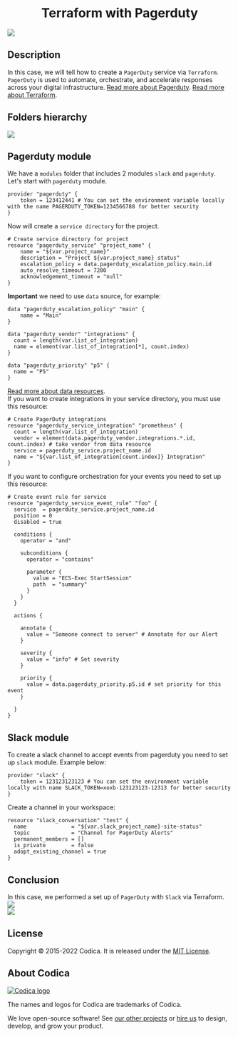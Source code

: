 <h1 align="center">Terraform with Pagerduty</h1>

![](terraform-pagerduty-logo.png)

## Description

In this case, we will tell how to create a `PagerDuty` service via `Terraform`.  
`PagerDuty` is used to automate, orchestrate, and accelerate responses across your digital infrastructure.
[Read more about Pagerduty](https://support.pagerduty.com).
[Read more about Terraform](https://www.terraform.io).

## Folders hierarchy 

![](hierarchy.png) <br>

## Pagerduty module

We have a `modules` folder that includes 2 modules `slack` and `pagerduty`.  
Let's start with `pagerduty` module.  

```hcl
provider "pagerduty" {
    token = 123412441 # You can set the environment variable locally with the name PAGERDUTY_TOKEN=1234566788 for better security
}
```

Now will create a `service directory` for the project.  

```hcl
# Create service directory for project 
resource "pagerduty_service" "project_name" {
    name = "${var.project_name}"
    description = "Project ${var.project_name} status"
    escalation_policy = data.pagerduty_escalation_policy.main.id
    auto_resolve_timeout = 7200
    acknowledgement_timeout = "null"
}
```

**Important** we need to use `data` source, for example:  

```hcl
data "pagerduty_escalation_policy" "main" {
    name = "Main"
}

data "pagerduty_vendor" "integrations" {
  count = length(var.list_of_integration)
  name = element(var.list_of_integration[*], count.index)
}

data "pagerduty_priority" "p5" {
  name = "P5"
}
```

[Read more about data resources](https://registry.terraform.io/providers/PagerDuty/pagerduty/latest/docs).<br>
If you want to create integrations in your service directory, you must use this resource:<br>

```hcl
# Create PagerDuty integrations
resource "pagerduty_service_integration" "prometheus" {
  count = length(var.list_of_integration)
  vendor = element(data.pagerduty_vendor.integrations.*.id, count.index) # take vendor from data resource 
  service = pagerduty_service.project_name.id
  name = "${var.list_of_integration[count.index]} Integration"
}
```

If you want to configure orchestration for your events you need to set up this resource:  

```hcl
# Create event rule for service
resource "pagerduty_service_event_rule" "foo" {
  service  = pagerduty_service.project_name.id
  position = 0
  disabled = true

  conditions {
    operator = "and"

    subconditions {
      operator = "contains"

      parameter {
        value = "ECS-Exec StartSession"
        path  = "summary"
      }
    }
  }

  actions {

    annotate {
      value = "Someone connect to server" # Annotate for our Alert
    }

    severity {
      value = "info" # Set severity
    }

    priority {
      value = data.pagerduty_priority.p5.id # set priority for this event
    }

  }
}
```

## Slack module

To create a slack channel to accept events from pagerduty you need to set up `slack` module. Example below:<br>

```hcl
provider "slack" {
    token = 123123123123 # You can set the environment variable locally with name SLACK_TOKEN=xoxb-123123123-12313 for better security
}
```

Create a channel in your workspace:<br>

```hcl
resource "slack_conversation" "test" {
  name              = "${var.slack_project_name}-site-status"
  topic             = "Channel for PagerDuty Alerts"
  permanent_members = []
  is_private        = false
  adopt_existing_channel = true
}
```

## Conclusion

In this case, we performed a set up of `PagerDuty` with `Slack` via Terraform.<br>
![](final-pic1.png)<br>
![](final-pic2.png)<br>

## License

Copyright © 2015-2022 Codica. It is released under the [MIT License](https://opensource.org/licenses/MIT).<br>

## About Codica

[![Codica logo](https://www.codica.com/assets/images/logo/logo.svg)](https://www.codica.com) <br>

The names and logos for Codica are trademarks of Codica.<br>

We love open-source software! See [our other projects](https://github.com/codica2) or [hire us](https://www.codica.com/) to design, develop, and grow your product.<br>
